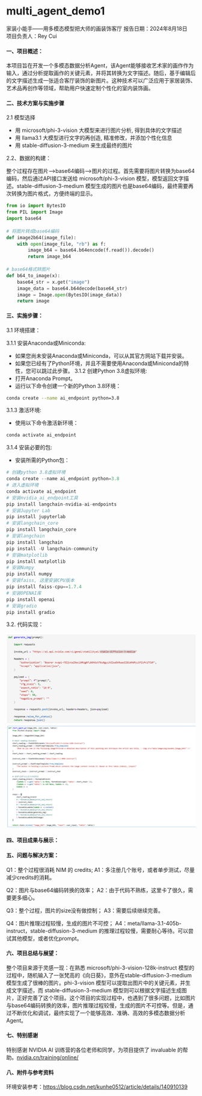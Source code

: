 # multi_agent_demo1
家装小能手——用多模态模型把大师的画装饰客厅
报告日期：2024年8月18日  
项目负责人：Rey Cui   

#### 一、项目概述：

本项目旨在开发一个多模态数据分析Agent，该Agent能够接收艺术家的画作作为输入，通过分析提取画作的关键元素，并将其转换为文字描述。随后，基于编辑后的文字描述生成一张适合客厅装饰的新图片。这种技术可以广泛应用于家居装饰、艺术品再创作等领域，帮助用户快速定制个性化的室内装饰画。

#### 二、技术方案与实施步骤

2.1 模型选择  

- 用 microsoft/phi-3-vision 大模型来进行图片分析, 得到具体的文字描述
- 用 llama3.1 大模型进行文字的再创造, 精准修改，并添加个性化信息
- 用 stable-diffusion-3-medium 来生成最终的图片


2.2、数据的构建： 

整个过程存在图片-->base64编码-->图片的过程。首先需要将图片转换为base64编码，然后通过API接口发送给 microsoft/phi-3-vision 模型，模型返回文字描述。stable-diffusion-3-medium 模型生成的图片也是base64编码，最终需要再次转换为图片格式，方便终端的显示。


```python
from io import BytesIO 
from PIL import Image
import base64

# 将图片转成base64编码
def image2b64(image_file):
    with open(image_file, "rb") as f:
        image_b64 = base64.b64encode(f.read()).decode()
        return image_b64

# base64格式转图片
def b64_to_image(x):
    base64_str = x.get("image")
    image_data = base64.b64decode(base64_str)
    image = Image.open(BytesIO(image_data))
    return image
```

#### 三、实施步骤：

3.1 环境搭建：

3.1.1 安装Anaconda或Miniconda:  
- 如果您尚未安装Anaconda或Miniconda，可以从其官方网站下载并安装。
- 如果您已经有了Python环境，并且不需要使用Anaconda或Miniconda的特性，您可以跳过此步骤。
3.1.2 创建Python 3.8虚拟环境:  
- 打开Anaconda Prompt。
- 运行以下命令创建一个新的Python 3.8环境：
```bash
conda create --name ai_endpoint python=3.8
```
3.1.3 激活环境:
- 使用以下命令激活新环境：
```bash
conda activate ai_endpoint 
```
3.1.4 安装必要的包:
- 安装所需的Python包：
```python
# 创建python 3.8虚拟环境
conda create --name ai_endpoint python=3.8
# 进入虚拟环境
conda activate ai_endpoint
# 安装nvidia_ai_endpoint工具
pip install langchain-nvidia-ai-endpoints
# 安装Jupyter Lab
pip install jupyterlab
# 安装langchain_core
pip install langchain_core
# 安装langchain
pip install langchain
pip install -U langchain-community
# 安装matplotlib
pip install matplotlib
# 安装Numpy
pip install numpy
# 安装faiss, 这里安装CPU版本
pip install faiss-cpu==1.7.4
# 安装OPENAI库
pip install openai
# 安装gradio
pip install gradio
```

3.2. 代码实现： 

![alt text](image-1.png)
![alt text](image.png)



#### 四、项目成果与展示：



#### 五、问题与解决方案：

Q1：整个过程很消耗 NIM 的 credits;
A1：多注册几个账号，或者单步测试，尽量减少credits的消耗。

Q2：图片与base64编码转换的效率；
A2：由于代码不熟练，这里卡了很久，需要更多细心。

Q3：整个过程，图片的size没有做控制；
A3：需要后续继续完善。

Q4：图片推理过程较慢，生成的图片不可控；
A4：meta/llama-3.1-405b-instruct，stable-diffusion-3-medium 的推理过程较慢，需要耐心等待。可以尝试其他模型，或者优化prompt。


#### 六、项目总结与展望：

整个项目来源于灵感一现：在熟悉 microsoft/phi-3-vision-128k-instruct 模型的过程中，随机输入了一张梵高的《向日葵》，意外在stable-diffusion-3-medium 模型生成了很棒的图片。phi-3-vision 模型可以提取出图片中的关键元素，并生成文字描述，而 stable-diffusion-3-medium 模型则可以根据文字描述生成图片，正好完善了这个项目。这个项目的实现过程中，也遇到了很多问题，比如图片与base64编码转换的效率，图片推理过程较慢，生成的图片不可控等。但是，通过不断优化和调试，最终实现了一个能够高效、准确、高效的多模态数据分析Agent。


#### 七、特别感谢

特别感谢 NVIDIA AI 训练营的各位老师和同学，为项目提供了 invaluable 的帮助。[nvidia.cn/training/online/](https://www.nvidia.cn/training/online/)

#### 八、附件与参考资料
 
环境安装参考：https://blog.csdn.net/kunhe0512/article/details/140910139  
